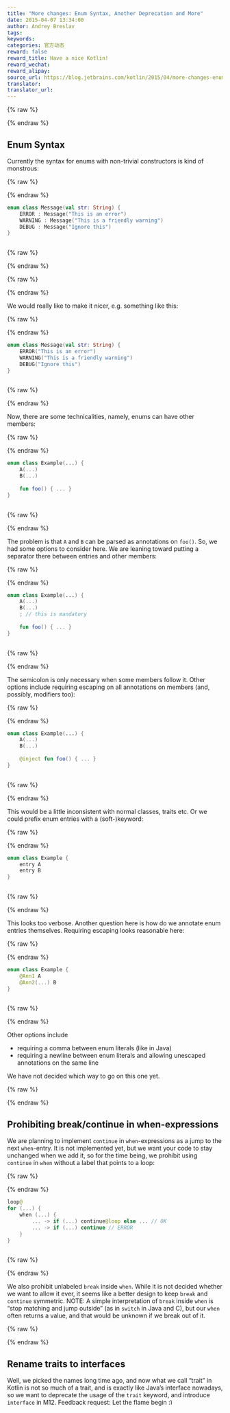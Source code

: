 ```yaml
---
title: "More changes: Enum Syntax, Another Deprecation and More"
date: 2015-04-07 13:34:00
author: Andrey Breslav
tags:
keywords:
categories: 官方动态
reward: false
reward_title: Have a nice Kotlin!
reward_wechat:
reward_alipay:
source_url: https://blog.jetbrains.com/kotlin/2015/04/more-changes-enum-syntax-and-one-deprecation-and-more/
translator:
translator_url:
---
```



{% raw %}
<p><a name="enum-syntax"></a></p>
{% endraw %}

## Enum Syntax

Currently the syntax for enums with non-trivial constructors is kind of monstrous:

{% raw %}
<p></p>
{% endraw %}

```kotlin
enum class Message(val str: String) {
    ERROR : Message("This is an error")
    WARNING : Message("This is a friendly warning")
    DEBUG : Message("Ignore this")
}
 
```

{% raw %}
<p></p>
{% endraw %}


{% raw %}
<p><span id="more-2042"></span></p>
{% endraw %}

We would really like to make it nicer, e.g. something like this:

{% raw %}
<p></p>
{% endraw %}

```kotlin
enum class Message(val str: String) {
    ERROR("This is an error")
    WARNING("This is a friendly warning")
    DEBUG("Ignore this")
}
 
```

{% raw %}
<p></p>
{% endraw %}

Now, there are some technicalities, namely, enums can have other members:

{% raw %}
<p></p>
{% endraw %}

```kotlin
enum class Example(...) {
    A(...)
    B(...)
 
    fun foo() { ... }
}
 
```

{% raw %}
<p></p>
{% endraw %}

The problem is that <code>A</code> and <code>B</code> can be parsed as annotations on <code>foo()</code>. So, we had some options to consider here.
We are leaning toward putting a separator there between entries and other members:

{% raw %}
<p></p>
{% endraw %}

```kotlin
enum class Example(...) {
    A(...)
    B(...)
    ; // this is mandatory
 
    fun foo() { ... }
}
 
```

{% raw %}
<p></p>
{% endraw %}

The semicolon is only necessary when some members follow it.
Other options include requiring escaping on all annotations on members (and, possibly, modifiers too):

{% raw %}
<p></p>
{% endraw %}

```kotlin
enum class Example(...) {
    A(...)
    B(...)
 
    @inject fun foo() { ... }
}
 
```

{% raw %}
<p></p>
{% endraw %}

This would be a little inconsistent with normal classes, traits etc.
Or we could prefix enum entries with a (soft-)keyword:

{% raw %}
<p></p>
{% endraw %}

```kotlin
enum class Example {
    entry A
    entry B
}
 
```

{% raw %}
<p></p>
{% endraw %}

This looks too verbose.
Another question here is how do we annotate enum entries themselves. Requiring escaping looks reasonable here:

{% raw %}
<p></p>
{% endraw %}

```kotlin
enum class Example {
    @Ann1 A
    @Ann2(...) B    
}
 
```

{% raw %}
<p></p>
{% endraw %}

Other options include

* requiring a comma between enum literals (like in Java)
* requiring a newline between enum literals and allowing unescaped annotations on the same line

We have not decided which way to go on this one yet.

{% raw %}
<p><a name="break-continue"></a></p>
{% endraw %}

## Prohibiting break/continue in when-expressions

We are planning to implement <code>continue</code> in <code>when</code>-expressions as a jump to the next <code>when</code>-entry. It is not implemented yet, but we want your code to stay unchanged when we add it, so for the time being, we prohibit using <code>continue</code> in <code>when</code> without a label that points to a loop:

{% raw %}
<p></p>
{% endraw %}

```kotlin
loop@
for (...) {
    when (...) {
        ... -> if (...) continue@loop else ... // OK
        ... -> if (...) continue // ERROR
    }
}
 
```

{% raw %}
<p></p>
{% endraw %}

We also prohibit unlabeled <code>break</code> inside <code>when</code>. While it is not decided whether we want to allow it ever, it seems like a better design to keep <code>break</code> and <code>continue</code> symmetric.
NOTE: A simple interpretation of <code>break</code> inside <code>when</code> is “stop matching and jump outside” (as in <code>switch</code> in Java and C), but our <code>when</code> often returns a value, and that would be unknown if we break out of it.

{% raw %}
<p><a name="interfaces"></a></p>
{% endraw %}

## Rename traits to interfaces

Well, we picked the names long time ago, and now what we call “trait” in Kotlin is not so much of a trait, and is exactly like Java’s interface nowadays, so we want to deprecate the usage of the <code>trait</code> keyword, and introduce <code>interface</code> in M12.
Feedback request: Let the flame begin <img alt=":)" class="wp-smiley" data-recalc-dims="1" src="https://i2.wp.com/blog.jetbrains.com/kotlin/wp-includes/images/smilies/simple-smile.png?w=640&amp;ssl=1" style="height: 1em; max-height: 1em;"/>
